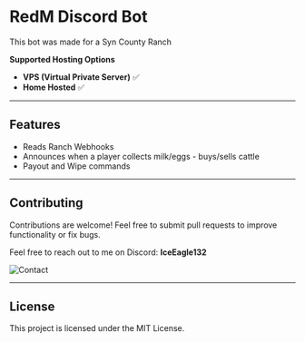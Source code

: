 # RedM Discord Bot

This bot was made for a Syn County Ranch

**Supported Hosting Options**
- **VPS (Virtual Private Server)** ✅
- **Home Hosted** ✅
---

## Features
- Reads Ranch Webhooks
- Announces when a player collects milk/eggs - buys/sells cattle
- Payout and Wipe commands
---

## Contributing

Contributions are welcome! Feel free to submit pull requests to improve functionality or fix bugs.

Feel free to reach out to me on Discord: **IceEagle132**

![Contact](https://github.com/user-attachments/assets/be45bb0c-58c2-4c75-a2e1-9a424bac0309)

---

## License

This project is licensed under the MIT License.